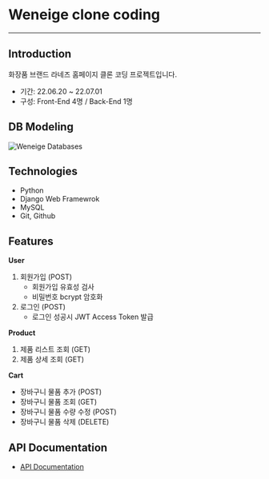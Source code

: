 # Weneige clone coding

---------

## Introduction
화장품 브랜드 라네즈 홈페이지 클론 코딩 프로젝트입니다.

- 기간: 22.06.20 ~ 22.07.01
- 구성: Front-End 4명 / Back-End 1명


## DB Modeling
![Weneige Databases](https://user-images.githubusercontent.com/65996045/176852990-e00b919e-19dc-4e00-b53d-57f949de2a9a.png)


## Technologies
- Python
- Django Web Framewrok
- MySQL
- Git, Github

## Features
**User**
1. 회원가입 (POST)
    - 회원가입 유효성 검사
    - 비밀번호 bcrypt 암호화
2. 로그인 (POST)
    - 로그인 성공시 JWT Access Token 발급

**Product**
1. 제품 리스트 조회 (GET)
2. 제품 상세 조회 (GET)

**Cart**
- 장바구니 물품 추가 (POST)
- 장바구니 물품 조회 (GET)
- 장바구니 물품 수량 수정 (POST)
- 장바구니 물품 삭제 (DELETE)

## API Documentation
- [API Documentation](https://velog.io/@chaduri7913/Weneige-%ED%86%B5%EC%8B%A0-%EC%9A%94%EC%B2%AD-%EC%96%91%EC%8B%9D)
